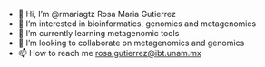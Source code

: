 - 👋 Hi, I’m @rmariagtz Rosa Maria Gutierrez
- 👀 I’m interested in bioinformatics, genomics and metagenomics
- 🌱 I’m currently learning metagenomic tools
- 💞️ I’m looking to collaborate on metagenomics and genomics
- 📫 How to reach me rosa.gutierrez@ibt.unam.mx

<!---
rmariagtz/rmariagtz is a ✨ special ✨ repository because its `README.md` (this file) appears on your GitHub profile.
You can click the Preview link to take a look at your changes.
--->
